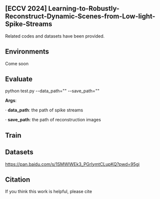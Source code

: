 ## [ECCV 2024] Learning-to-Robustly-Reconstruct-Dynamic-Scenes-from-Low-light-Spike-Streams

Related codes and datasets have been provided.

## Environments

Come soon

## Evaluate
python test.py --data_path="" --save_path=""

**Args**:

$\cdot$ **data_path**: the path of spike streams

$\cdot$ **save_path**: the path of reconstruction images

## Train



## Datasets
https://pan.baidu.com/s/1SMWIWEk3_PGrIymtCLupKQ?pwd=95gi



## Citation

If you think this work is helpful, please cite

